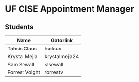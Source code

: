 UF CISE Appointment Manager
==========================


Students
--------

Name             | Gatorlink
-----------------|----------
Tahsis Claus     | tsclaus
Krystal Mejia    | krystalmejia24
Sam Sewall       | slsewall
Forrest Voight   | forrestv
